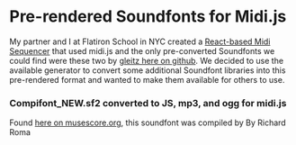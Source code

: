 # Pre-rendered Soundfonts for Midi.js

My partner and I at Flatiron School in NYC created a [React-based Midi Sequencer](https://github.com/szrharrison/piano-roll) that used midi.js and the only pre-converted Soundfonts we could find were these two by [gleitz here on github](https://github.com/gleitz/midi-js-soundfonts). We decided to use the available generator to convert some additional Soundfont libraries into this pre-rendered format and wanted to make them available for others to use.

### Compifont_NEW.sf2 converted to JS, mp3, and ogg for midi.js
Found [here on musescore.org](https://musescore.org/en/node/94941), this soundfont was compiled by By Richard Roma